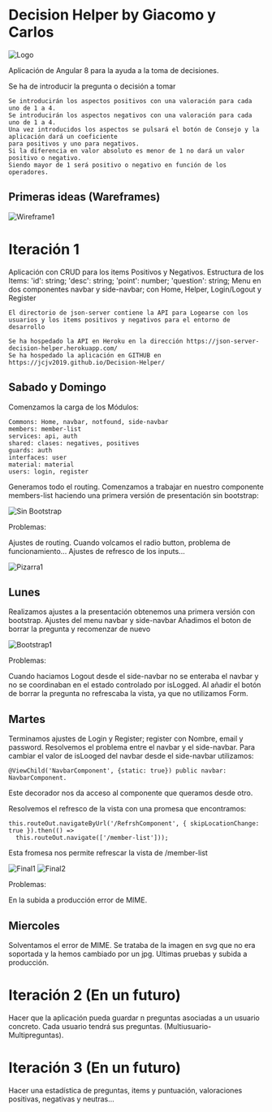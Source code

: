 # Decision Helper by Giacomo y Carlos

![Logo](https://jcjv2019.github.io/ejemploMD/imagenes/Logo.jpg "logo")

Aplicación de Angular 8 para la ayuda a la toma de decisiones.

Se ha de introducir la pregunta o decisión a tomar

	Se introducirán los aspectos positivos con una valoración para cada uno de 1 a 4.
	Se introducirán los aspectos negativos con una valoración para cada uno de 1 a 4.
	Una vez introducidos los aspectos se pulsará el botón de Consejo y la aplicación dará un coeficiente 
	para positivos y uno para negativos.
	Si la diferencia en valor absoluto es menor de 1 no dará un valor positivo o negativo.
	Siendo mayor de 1 será positivo o negativo en función de los operadores.

## Primeras ideas (Wareframes)

![Wireframe1](https://jcjv2019.github.io/ejemploMD/imagenes/Wireframe1.jpg "wireframe1")

# Iteración 1

Aplicación con CRUD para los items Positivos y Negativos. Estructura de los Items:
  'id': string;
  'desc': string;
  'point': number;
  'question': string;
Menu en dos componentes navbar y side-navbar; con Home, Helper, Login/Logout y Register

    El directorio de json-server contiene la API para Logearse con los usuarios y los items positivos y negativos para el entorno de desarrollo

    Se ha hospedado la API en Heroku en la dirección https://json-server-decision-helper.herokuapp.com/
    Se ha hospedado la aplicación en GITHUB en https://jcjv2019.github.io/Decision-Helper/

## Sabado y Domingo

Comenzamos la carga de los Módulos:

    Commons: Home, navbar, notfound, side-navbar
    members: member-list
    services: api, auth
    shared: clases: negatives, positives
    guards: auth
    interfaces: user
    material: material
    users: login, register

Generamos todo el routing.
Comenzamos a trabajar en nuestro componente members-list
haciendo una primera versión de presentación sin bootstrap:

![Sin Bootstrap](https://jcjv2019.github.io/ejemploMD/imagenes/Imagen1.jpg "Sin Bootstrap")

Problemas: 

Ajustes de routing.
Cuando volcamos el radio button, problema de funcionamiento...
Ajustes de refresco de los inputs...

![Pizarra1](https://jcjv2019.github.io/ejemploMD/imagenes/Pizarra1.jpg "Pizarra1")


## Lunes

Realizamos ajustes a la presentación obtenemos una primera versión con bootstrap.
Ajustes del menu navbar y side-navbar
Añadimos el boton de borrar la pregunta y recomenzar de nuevo

![Bootstrap1](https://jcjv2019.github.io/ejemploMD/imagenes/Imagen2.jpg "Con Bootstrap 1ª")

Problemas: 

Cuando haciamos Logout desde el side-navbar no se enteraba el navbar y no se coordinaban en el estado controlado por isLogged.
Al añadir el botón de borrar la pregunta no refrescaba la vista, ya que no utilizamos Form.

## Martes

Terminamos ajustes de Login y Register; register con Nombre, email y password.
Resolvemos el problema entre el navbar y el side-navbar. Para cambiar el valor de isLooged del navbar desde el side-navbar utilizamos:

    @ViewChild('NavbarComponent', {static: true}) public navbar: NavbarComponent.

Este decorador nos da acceso al componente que queramos desde otro.

Resolvemos el refresco de la vista con una promesa que encontramos:

    this.routeOut.navigateByUrl('/RefrshComponent', { skipLocationChange: true }).then(() =>
      this.routeOut.navigate(['/member-list']));

Esta fromesa nos permite refrescar la vista de /member-list

![Final1](https://jcjv2019.github.io/ejemploMD/imagenes/Imagen3.png "Final Bootstrap")
![Final2](https://jcjv2019.github.io/ejemploMD/imagenes/Imagen4.png "Final Bootstrap")

Problemas:

En la subida a producción error de MIME.

## Miercoles

Solventamos el error de MIME. Se trataba de la imagen en svg que no era soportada y la hemos cambiado por un jpg.
Ultimas pruebas y subida a producción.

# Iteración 2 (En un futuro)

Hacer que la aplicación pueda guardar n preguntas asociadas a un usuario concreto. Cada usuario tendrá sus preguntas. (Multiusuario-Multipreguntas).

# Iteración 3 (En un futuro)

Hacer una estadística de preguntas, items y puntuación, valoraciones positivas, negativas y neutras...